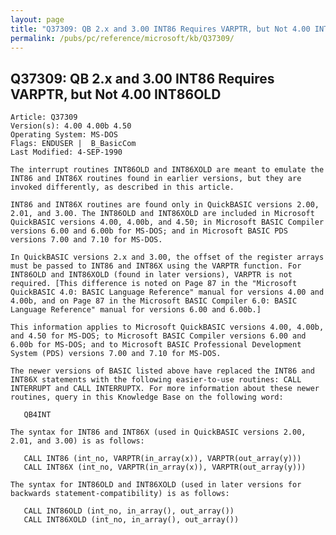 ```yaml
---
layout: page
title: "Q37309: QB 2.x and 3.00 INT86 Requires VARPTR, but Not 4.00 INT86OLD"
permalink: /pubs/pc/reference/microsoft/kb/Q37309/
---
```


## Q37309: QB 2.x and 3.00 INT86 Requires VARPTR, but Not 4.00 INT86OLD

	Article: Q37309
	Version(s): 4.00 4.00b 4.50
	Operating System: MS-DOS
	Flags: ENDUSER |  B_BasicCom
	Last Modified: 4-SEP-1990
	
	The interrupt routines INT86OLD and INT86XOLD are meant to emulate the
	INT86 and INT86X routines found in earlier versions, but they are
	invoked differently, as described in this article.
	
	INT86 and INT86X routines are found only in QuickBASIC versions 2.00,
	2.01, and 3.00. The INT86OLD and INT86XOLD are included in Microsoft
	QuickBASIC versions 4.00, 4.00b, and 4.50; in Microsoft BASIC Compiler
	versions 6.00 and 6.00b for MS-DOS; and in Microsoft BASIC PDS
	versions 7.00 and 7.10 for MS-DOS.
	
	In QuickBASIC versions 2.x and 3.00, the offset of the register arrays
	must be passed to INT86 and INT86X using the VARPTR function. For
	INT86OLD and INT86XOLD (found in later versions), VARPTR is not
	required. [This difference is noted on Page 87 in the "Microsoft
	QuickBASIC 4.0: BASIC Language Reference" manual for versions 4.00 and
	4.00b, and on Page 87 in the Microsoft BASIC Compiler 6.0: BASIC
	Language Reference" manual for versions 6.00 and 6.00b.]
	
	This information applies to Microsoft QuickBASIC versions 4.00, 4.00b,
	and 4.50 for MS-DOS; to Microsoft BASIC Compiler versions 6.00 and
	6.00b for MS-DOS; and to Microsoft BASIC Professional Development
	System (PDS) versions 7.00 and 7.10 for MS-DOS.
	
	The newer versions of BASIC listed above have replaced the INT86 and
	INT86X statements with the following easier-to-use routines: CALL
	INTERRUPT and CALL INTERRUPTX. For more information about these newer
	routines, query in this Knowledge Base on the following word:
	
	   QB4INT
	
	The syntax for INT86 and INT86X (used in QuickBASIC versions 2.00,
	2.01, and 3.00) is as follows:
	
	   CALL INT86 (int_no, VARPTR(in_array(x)), VARPTR(out_array(y)))
	   CALL INT86X (int_no, VARPTR(in_array(x)), VARPTR(out_array(y)))
	
	The syntax for INT86OLD and INT86XOLD (used in later versions for
	backwards statement-compatibility) is as follows:
	
	   CALL INT86OLD (int_no, in_array(), out_array())
	   CALL INT86XOLD (int_no, in_array(), out_array())
